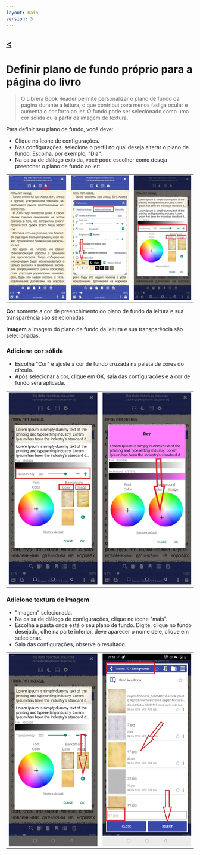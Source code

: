 ```yaml
---
layout: main
version: 5
---
```

[<](/wiki/faq)
---

# Definir plano de fundo próprio para a página do livro

> O Librera Book Reader permite personalizar o plano de fundo da página durante a leitura, o que contribui para menos fadiga ocular e aumenta o conforto ao ler.
O fundo pode ser selecionado como uma cor sólida ou a partir da imagem de textura.

Para definir seu plano de fundo, você deve:

* Clique no ícone de configurações.
* Nas configurações, selecione o perfil no qual deseja alterar o plano de fundo. Escolha, por exemplo, &quot;Dia&quot;.
* Na caixa de diálogo exibida, você pode escolher como deseja preencher o plano de fundo ao ler:

||||
|-|-|-|
|![](1.jpg)|![](2.jpg)|![](3.jpg)|


**Cor** somente a cor de preenchimento do plano de fundo da leitura e sua transparência são selecionadas.

**Imagem** a imagem do plano de fundo da leitura e sua transparência são selecionadas.

### Adicione cor sólida

* Escolha &quot;Cor&quot; e ajuste a cor de fundo cruzada na paleta de cores do círculo.
* Após selecionar a cor, clique em OK, saia das configurações e a cor de fundo será aplicada.

|||
|-|-|
|![](3.jpg)|![](5.jpg)|



### Adicione textura de imagem

* &quot;Imagem&quot; selecionada.
* Na caixa de diálogo de configurações, clique no ícone &quot;mais&quot;.
* Escolha a pasta onde está o seu plano de fundo. Digite, clique no fundo desejado, olhe na parte inferior, deve aparecer o nome dele, clique em selecionar.
* Saia das configurações, observe o resultado.

|||
|-|-|
|![](7.jpg)|![](4.jpg)|



